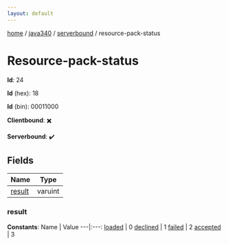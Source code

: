 ```yaml
---
layout: default
---
```


[home](/)  /  [java340](/protocol/java340)  /  [serverbound](/protocol/java340/serverbound)  /  resource-pack-status

# Resource-pack-status

**Id**: 24

**Id** (hex): 18

**Id** (bin): 00011000

**Clientbound**: ✖️

**Serverbound**: ✔️

## Fields

Name | Type
---|---
[result](#result) | varuint

### result

**Constants**:
Name | Value
---|:---:
[loaded](result_loaded) | 0
[declined](result_declined) | 1
[failed](result_failed) | 2
[accepted](result_accepted) | 3

